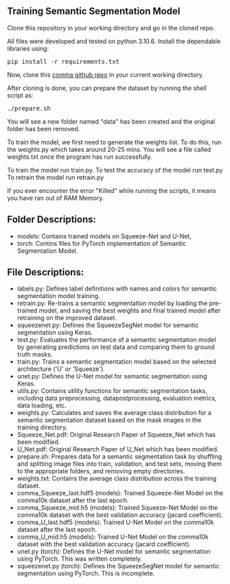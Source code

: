 ## Training Semantic Segmentation Model 

Clone this repository in your working directory and go in the cloned repo.

All files were developed and tested on python 3.10.6. Install the dependable libraries using:

<pre>
pip install -r requirements.txt
</pre>

Now, clone this [comma github repo](https://github.com/commaai/comma10k) in your current working directory.

After cloning is done, you can prepare the dataset by running the shell script as:

<pre>
./prepare.sh 
</pre>

You will see a new folder named "data" has been created and the original folder has been removed. 

To train the model, we first need to generate the weights list. To do this, run the weights.py which takes around 20-25 mins. You will see a file called weights.txt once the program has run successfully. 

To train the model run train.py.
To test the accuracy of the model run test.py
To retrain the model run retrain.py

If you ever encounter the error "Killed" while running the scripts, it means you have ran out of RAM Memory.

## Folder Descriptions:
- models: Contains trained models on Squeeze-Net and U-Net,
- torch: Contins files for PyTorch implementation of Semantic Segmentation Model. 

## File Descriptions:
- labels.py: Defines label definitions with names and colors for semantic segmentation model training.
- retrain.py: Re-trains a semantic segmentation model by loading the pre-trained model, and saving the best weights and final trained model after retraining on the improved dataset.
- squeezenet.py: Defines the SqueezeSegNet model for semantic segmentation using Keras.
- test.py: Evaluates the performance of a semantic segmentation model by generating predictions on test data and comparing them to ground truth masks.
- train.py: Trains a semantic segmentation model based on the selected architecture ('U' or 'Squeeze').
- unet.py: Defines the U-Net model for semantic segmentation using Keras.
- utils.py: Contains utility functions for semantic segmentation tasks, including data preprocessing, datapostprocessing, evaluation metrics, data loading, etc.
- weights.py: Calculates and saves the average class distribution for a semantic segmentation dataset based on the mask images in the training directory.
- Squeeze_Net.pdf: Original Research Paper of Squeeze_Net which has been modified.
- U_Net.pdf: Original Research Paper of U_Net which has been modified.
- prepare.sh: Prepares data for a semantic segmentation task by shuffling and splitting image files into train, validation, and test sets, moving them to the appropriate folders, and removing empty directories.
- weights.txt: Contains the average class distribution across the training dataset.
- comma_Squeeze_last.hdf5 (models): Trained Squeeze-Net Model on the comma10k dataset after the last epoch. 
- comma_Squeeze_mid.h5 (models): Trained Squeeze-Net Model on the comma10k dataset with the best validation accuracy (jacard coefficient).
- comma_U_last.hdf5 (models): Trained U-Net Model on the comma10k dataset after the last epoch.
- comma_U_mid.h5 (models): Trained U-Net Model on the comma10k dataset with the best validation accuracy (jacard coefficient).
- unet.py (torch): Defines the U-Net model for semantic segmentation using PyTorch. This was written completely.
- squeezenet.py (torch): Defines the SqueezeSegNet model for semantic segmentation using PyTorch. This is incomplete.
